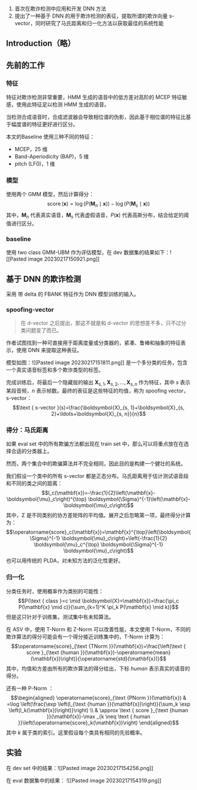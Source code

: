1. 首次在欺诈检测中应用和开发 DNN 方法
2. 提出了一种基于 DNN 的用于欺诈检测的表征，提取所谓的欺诈向量 s-vector，同时研究了马氏距离和归一化方法以获取最佳的系统性能

## Introduction（略）

## 先前的工作

### 特征

特征对欺诈检测非常重要，HMM 生成的语音中的低方差对高阶的 MCEP 特征敏感，使用此特征足以检测 HMM 生成的语音。

当检测合成语音时，合成滤波器会导致相位谱的伪影，因此基于相位谱的特征比基于幅度谱的特征更好进行区分。

本文的Baseline 使用三种不同的特征：
+ MCEP，25 维
+ Band-Aperiodicity (BAP)，5 维
+ pitch (LF0)，1 维

### 模型

使用两个 GMM 模型，然后计算得分：$$\operatorname{score}(\mathbf{x})=\log \left(P\left(\boldsymbol{M}_n \mid \mathbf{x}\right)\right)-\log \left(P\left(\boldsymbol{M}_s \mid \mathbf{x}\right)\right)$$
其中，$\boldsymbol{M}_n$ 代表真实语音，$\boldsymbol{M}_s$ 代表虚假语音，$P(\boldsymbol{x})$ 代表高斯分布，结合给定的阈值进行区分。

### baseline

使用 two class GMM-UBM 作为评估模型，在 dev 数据集的结果如下：![[Pasted image 20230217150921.png]]

## 基于 DNN 的欺诈检测

采用 带 delta 的 FBANK 特征作为 DNN 模型训练的输入。

### spoofing-vector
> 在 d-vector 之后提出，那这不就是和 d-vector 的思想差不多，只不过分类问题变了而已。


作者试图找到一种可直接用于距离度量或分类器的，紧凑、鲁棒和抽象的特征表示，使用 DNN 来提取这种表征。

模型如图：![[Pasted image 20230217151811.png]]
是一个多分类的任务，包含一个真实语音标签和多个欺诈类型的标签。

完成训练后，将最后一个隐藏层的输出 $\boldsymbol{X}_{s, 1}, \boldsymbol{X}_{s, 2}, \ldots, \boldsymbol{X}_{s, n}$ 作为特征，其中 $s$ 表示某段音频，$n$ 表示帧数。最终的表征是这些特征的均值，称为 spoofing vector，s-vector：$$\text { s-vector }(s)=\frac{\boldsymbol{X}_{s, 1}+\boldsymbol{X}_{s, 2}+\ldots+\boldsymbol{X}_{s, n}}{n}$$
### 得分：马氏距离

如果 eval set 中的所有欺骗方法都出现在 train set 中，那么可以将重点放在在选择合适的分类器上。

然而，两个集合中的欺骗算法并不完全相同，因此目的是构建一个健壮的系统。

我们假设一个类中的所有 s-vector 都是正态分布。马氏距离用于估计测试语音段和不同的类之间的距离：$$l_c(\mathbf{x})=-\frac{1}{2}\left(\mathbf{x}-\boldsymbol{\mu}_c\right)^{\top} \boldsymbol{\Sigma}^{-1}\left(\mathbf{x}-\boldsymbol{\mu}_c\right)$$
其中，$\Sigma$ 是不同类别的协方差矩阵的平均值。展开之后忽略第一项，最终得分计算为：$$\operatorname{score}_c(\mathbf{x})=\mathbf{x}^{\top}\left(\boldsymbol{\Sigma}^{-1} \boldsymbol{\mu}_c\right)+\left(-\frac{1}{2} \boldsymbol{\mu}_c^{\top} \boldsymbol{\Sigma}^{-1} \boldsymbol{\mu}_c\right)$$
也可以用传统的 PLDA，对未知方法的泛化性更好。

### 归一化

分类任务时，使用概率作为类别的可能性：$$P(\text { class }=c \mid \boldsymbol{X}=\mathbf{x})=\frac{\pi_c P(\mathbf{x} \mid c)}{\sum_{k=1}^K \pi_k P(\mathbf{x} \mid k)}$$
但是这只针对于训练集，测试集中有未知算法。

在 ASV 中，使用 T-Norm 和 Z-Norm 可以改善性能，本文使用 T-Norm，不同的欺诈算法的得分可能会有一个得分接近训练集中的，T-Norm 计算为：$$\operatorname{score}_{\text {TNorm }}(\mathbf{x})=\frac{\left(\text { score }_{\text {human }}(\mathbf{x})-\operatorname{mean}(\mathbf{x})\right)}{\operatorname{std}(\mathbf{x})}$$
其中，均值和方差由所有的欺诈算法的得分给出，下标 $human$ 表示真实的语音的得分。

还有一种 P-Norm ：$$\begin{aligned}
\operatorname{score}_{\text {PNorm }}(\mathbf{x}) & =\log \left(\frac{\exp \left(l_{\text {human }}(\mathbf{x})\right)}{\sum_k \exp \left(l_k(\mathbf{x})\right)}\right) \\
& \approx \text { score }_{\text {human }}(\mathbf{x})-\max _{k \neq \text { human }}\left(\operatorname{score}_k(\mathbf{x})\right)
\end{aligned}$$
其中 $k$ 属于类的索引。这里假设每个类具有相同的先验概率。

## 实验

在 dev set 中的结果：![[Pasted image 20230217154256.png]]

在 eval 数据集中的结果：
![[Pasted image 20230217154319.png]]


